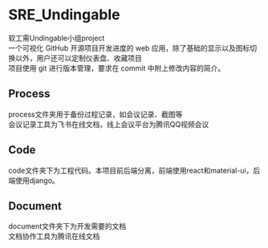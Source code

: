 # SRE_Undingable
软工需Undingable小组project<br>
一个可视化 GitHub 开源项目开发进度的 web 应用，除了基础的显示以及图标切换以外，用户还可以定制仪表盘、收藏项目<br>
项目使用 git 进行版本管理，要求在 commit 中附上修改内容的简介。
## Process
process文件夹用于备份过程记录，如会议记录、截图等<br>
会议记录工具为飞书在线文档，线上会议平台为腾讯QQ视频会议
## Code
code文件夹下为工程代码。本项目前后端分离，前端使用react和material-ui，后端使用django。
## Document
document文件夹下为开发需要的文档<br>
文档协作工具为腾讯在线文档
